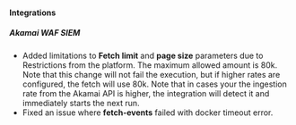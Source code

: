 #### Integrations

##### Akamai WAF SIEM

- Added limitations to **Fetch limit** and **page size** parameters due to Restrictions from the platform. The maximum allowed amount is 80k. Note that this change will not fail the execution, but if higher rates are configured, the fetch will use 80k. Note that in cases your the ingestion rate from the Akamai API is higher, the integration will detect it and immediately starts the next run.
- Fixed an issue where **fetch-events** failed with docker timeout error.
